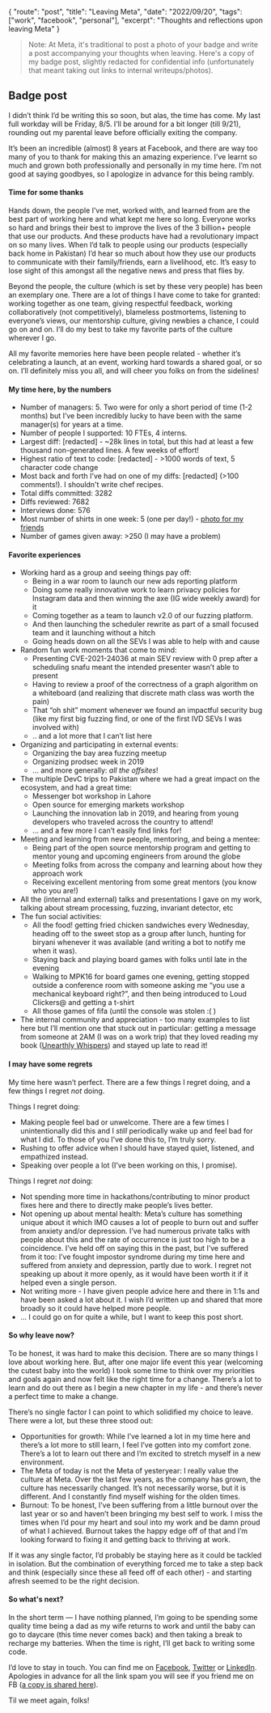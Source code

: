 {
    "route": "post",
    "title": "Leaving Meta",
    "date": "2022/09/20",
    "tags": ["work", "facebook", "personal"],
    "excerpt": "Thoughts and reflections upon leaving Meta"
}

> Note: At Meta, it's traditional to post a photo of your badge and write a post accompanying your thoughts when leaving. Here's a copy of my badge post, slightly redacted for confidential info (unfortunately that meant taking out links to internal writeups/photos).

## **Badge post**

I didn’t think I’d be writing this so soon, but alas, the time has come. My last full workday will be Friday, 8/5. I’ll be around for a bit longer (till 9/21), rounding out my parental leave before officially exiting the company.

It’s been an incredible (almost) 8 years at Facebook, and there are way too many of you to thank for making this an amazing experience. I’ve learnt so much and grown both professionally and personally in my time here. I’m not good at saying goodbyes, so I apologize in advance for this being rambly.

#### **Time for some thanks**

Hands down, the people I’ve met, worked with, and learned from are the best part of working here and what kept me here so long. Everyone works so hard and brings their best to improve the lives of the 3 billion+ people that use our products. And these products have had a revolutionary impact on so many lives. When I’d talk to people using our products (especially back home in Pakistan) I’d hear so much about how they use our products to communicate with their family/friends, earn a livelihood, etc. It’s easy to lose sight of this amongst all the negative news and press that flies by.

Beyond the people, the culture (which is set by these very people) has been an exemplary one. There are a lot of things I have come to take for granted: working together as one team, giving respectful feedback, working collaboratively (not competitively), blameless postmortems, listening to everyone’s views, our mentorship culture, giving newbies a chance, I could go on and on. I’ll do my best to take my favorite parts of the culture wherever I go.

All my favorite memories here have been people related - whether it’s celebrating a launch, at an event, working hard towards a shared goal, or so on. I’ll definitely miss you all, and will cheer you folks on from the sidelines!


#### **My time here, by the numbers**

* Number of managers: 5. Two were for only a short period of time (1-2 months) but I’ve been incredibly lucky to have been with the same manager(s) for years at a time.
* Number of people I supported: 10 FTEs, 4 interns.
* Largest diff: [redacted] - ~28k lines in total, but this had at least a few thousand non-generated lines. A few weeks of effort!
* Highest ratio of text to code: [redacted] - >1000 words of text, 5 character code change
* Most back and forth I’ve had on one of my diffs: [redacted] (>100 comments!). I shouldn't write chef recipes.
* Total diffs committed: 3282
* Diffs reviewed: 7682
* Interviews done: 576
* Most number of shirts in one week: 5 (one per day!) - [photo for my friends](https://www.facebook.com/m.hasnain.lakhani/posts/pfbid0ffB2TnZ7heCztftGewwhL43tTNw3CT1hnAvZPs4cJ9wEcWXf991PMsmQM9sUwjkBl)
* Number of games given away: >250 (I may have a problem)


#### **Favorite experiences**



* Working hard as a group and seeing things pay off:
    * Being in a war room to launch our new ads reporting platform
    * Doing some really innovative work to learn privacy policies for Instagram data and then winning the axe (IG wide weekly award) for it
    * Coming together as a team to launch v2.0 of our fuzzing platform.
    * And then launching the scheduler rewrite as part of a small focused team and it launching without a hitch
    * Going heads down on all the SEVs I was able to help with and cause
* Random fun work moments that come to mind:
    * Presenting CVE-2021-24036 at main SEV review with 0 prep after a scheduling snafu meant the intended presenter wasn’t able to present
    * Having to review a proof of the correctness of a graph algorithm on a whiteboard (and realizing that discrete math class was worth the pain)
    * That “oh shit” moment whenever we found an impactful security bug (like my first big fuzzing find, or one of the first IVD SEVs I was involved with)
    * .. and a lot more that I can’t list here
* Organizing and participating in external events:
    * Organizing the bay area fuzzing meetup
    * Organizing prodsec week in 2019
    * ... and more generally: *all the offsites*!
* The multiple DevC trips to Pakistan where we had a great impact on the ecosystem, and had a great time:
    * Messenger bot workshop in Lahore
    * Open source for emerging markets workshop
    * Launching the innovation lab in 2019, and hearing from young developers who traveled across the country to attend!
    * ... and a few more I can’t easily find links for!
* Meeting and learning from new people, mentoring, and being a mentee:
    * Being part of the open source mentorship program and getting to mentor young and upcoming engineers from around the globe
    * Meeting folks from across the company and learning about how they approach work
    * Receiving excellent mentoring from some great mentors (you know who you are!)
* All the (internal and external) talks and presentations I gave on my work, talking about stream processing, fuzzing, invariant detector, etc
* The fun social activities:
    * All the food! getting fried chicken sandwiches every Wednesday, heading off to the sweet stop as a group after lunch, hunting for biryani whenever it was available (and writing a bot to notify me when it was).
    * Staying back and playing board games with folks until late in the evening
    * Walking to MPK16 for board games one evening, getting stopped outside a conference room with someone asking me “you use a mechanical keyboard right?”, and then being introduced to Loud Clickers@ and getting a t-shirt
    * All those games of fifa (until the console was stolen :( )
* The internal community and appreciation - too many examples to list here but I’ll mention one that stuck out in particular: getting a message from someone at 2AM (I was on a work trip) that they loved reading my book ([Unearthly Whispers](https://amazon.com/Unearthly-Whispers-Hasnain-Lakhani-ebook/dp/B07H1N3MJB)) and stayed up late to read it!


#### **I may have some regrets**

My time here wasn’t perfect. There are a few things I regret doing, and a few things I regret _not_ doing.

Things I regret doing:

* Making people feel bad or unwelcome. There are a few times I unintentionally did this and I _still_ periodically wake up and feel bad for what I did. To those of you I’ve done this to, I’m truly sorry.
* Rushing to offer advice when I should have stayed quiet, listened, and empathized instead.
* Speaking over people a lot (I’ve been working on this, I promise).

Things I regret _not_ doing:

* Not spending more time in hackathons/contributing to minor product fixes here and there to directly make people’s lives better.
* Not opening up about mental health: Meta’s culture has something unique about it which IMO causes a lot of people to burn out and suffer from anxiety and/or depression. I’ve had numerous private talks with people about this and the rate of occurrence is just too high to be a coincidence. I’ve held off on saying this in the past, but I’ve suffered from it too: I’ve fought impostor syndrome during my time here and suffered from anxiety and depression, partly due to work. I regret not speaking up about it more openly, as it would have been worth it if it helped even a single person.
* Not writing more - I have given people advice here and there in 1:1s and have been asked a lot about it. I wish I’d written up and shared that more broadly so it could have helped more people.
* ... I could go on for quite a while, but I want to keep this post short.


#### **So why leave now?**

To be honest, it was hard to make this decision. There are so many things I love about working here. But, after one major life event this year (welcoming the cutest baby into the world) I took some time to think over my priorities and goals again and now felt like the right time for a change. There’s a lot to learn and do out there as I begin a new chapter in my life - and there’s never a perfect time to make a change.

There’s no single factor I can point to which solidified my choice to leave. There were a lot, but these three stood out:

* Opportunities for growth: While I’ve learned a lot in my time here and there’s a lot more to still learn, I feel I’ve gotten into my comfort zone. There’s a lot to learn out there and I’m excited to stretch myself in a new environment.
* The Meta of today is not the Meta of yesteryear: I really value the culture at Meta. Over the last few years, as the company has grown, the culture has necessarily changed. It’s not necessarily worse, but it is different. And I constantly find myself wishing for the olden times.
* Burnout: To be honest, I’ve been suffering from a little burnout over the last year or so and haven’t been bringing my best self to work. I miss the times when I’d pour my heart and soul into my work and be damn proud of what I achieved. Burnout takes the happy edge off of that and I’m looking forward to fixing it and getting back to thriving at work.

If it was any single factor, I’d probably be staying here as it could be tackled in isolation. But the combination of everything forced me to take a step back and think (especially since these all feed off of each other) - and starting afresh seemed to be the right decision.


#### **So what's next?**

In the short term — I have nothing planned, I’m going to be spending some quality time being a dad as my wife returns to work and until the baby can go to daycare (this time never comes back) and then taking a break to recharge my batteries. When the time is right, I’ll get back to writing some code.

I’d love to stay in touch. You can find me on [Facebook](https://www.facebook.com/m.hasnain.lakhani/), [Twitter](https://twitter.com/mhlakhani) or [LinkedIn](https://www.linkedin.com/in/mhlakhani/). Apologies in advance for all the link spam you will see if you friend me on FB ([a copy is shared here](https://reads.mhlakhani.com/)).

Til we meet again, folks!
